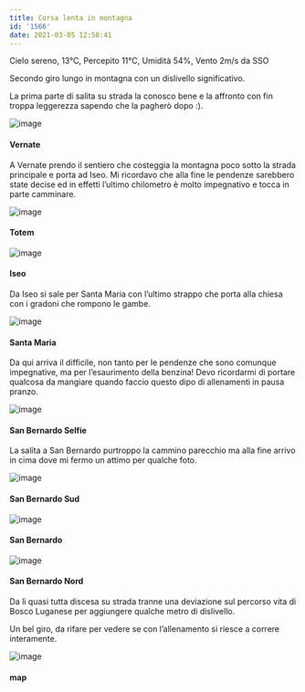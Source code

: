 ```yaml
---
title: Corsa lenta in montagna
id: '1566'
date: 2021-03-05 12:58:41
---
```


Cielo sereno, 13°C, Percepito 11°C, Umidità 54%, Vento 2m/s da SSO

Secondo giro lungo in montagna con un dislivello significativo.

La prima parte di salita su strada la conosco bene e la affronto con fin troppa leggerezza sapendo che la pagherò dopo :).

![image](/images/2021/08/IMG_3580.jpg)

#### Vernate

A Vernate prendo il sentiero che costeggia la montagna poco sotto la strada principale e porta ad Iseo. Mi ricordavo che alla fine le pendenze sarebbero state decise ed in effetti l’ultimo chilometro è molto impegnativo e tocca in parte camminare.

![image](/images/2021/08/IMG_3581.jpg)

#### Totem

![image](/images/2021/08/IMG_3582.jpg)

#### Iseo

Da Iseo si sale per Santa Maria con l’ultimo strappo che porta alla chiesa con i gradoni che rompono le gambe.

![image](/images/2021/08/IMG_3584.jpg)

#### Santa Maria

Da qui arriva il difficile, non tanto per le pendenze che sono comunque impegnative, ma per l’esaurimento della benzina! Devo ricordarmi di portare qualcosa da mangiare quando faccio questo dipo di allenamenti in pausa pranzo.

![image](/images/2021/08/IMG_3586.jpg)

#### San Bernardo Selfie

La salita a San Bernardo purtroppo la cammino parecchio ma alla fine arrivo in cima dove mi fermo un attimo per qualche foto.

![image](/images/2021/08/IMG_3587.jpg)

#### San Bernardo Sud

![image](/images/2021/08/IMG_3588.jpg)

#### San Bernardo

![image](/images/2021/08/IMG_3589.jpg)

#### San Bernardo Nord

Da lì quasi tutta discesa su strada tranne una deviazione sul percorso vita di Bosco Luganese per aggiungere qualche metro di dislivello.

Un bel giro, da rifare per vedere se con l’allenamento si riesce a correre interamente.

![image](/images/2021/08/20210305-activity-map.png)

#### map
